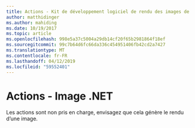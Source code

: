 ```yaml
---
title: Actions - Kit de développement logiciel de rendu des images de .NET
author: matthidinger
ms.author: mahiding
ms.date: 10/19/2017
ms.topic: article
ms.openlocfilehash: 998e5a37c5004a29db14cf20f65b2981864f18ef
ms.sourcegitcommit: 99c7b64d6fc66da336c454951406fb42cd2a7427
ms.translationtype: MT
ms.contentlocale: fr-FR
ms.lasthandoff: 04/12/2019
ms.locfileid: "59552401"
---
```

# <a name="actions---net-image"></a>Actions - Image .NET

Les actions sont non pris en charge, envisagez que cela génère le rendu d’une image.